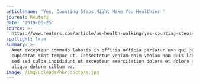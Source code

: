 ```yaml
---
articlename: 'Yes, Counting Steps Might Make You Healthier '
journal: Reuters
date: '2019-06-25'
source: >-
  https://www.reuters.com/article/us-health-walking/yes-counting-steps-might-make-you-healthier-idUSKCN1TQ2P0
spotlight: true
summary: >-
  Amet excepteur commodo laboris in officia officia pariatur non qui pariatur
  cupidatat sint tempor ut. Consectetur veniam enim veniam non duis labore id
  sed sed culpa incididunt ut excepteur exercitation dolore et dolore ad esse
  aliqua dolore cillum ea.
image: /img/uploads/hbr.doctors.jpg
---
```


